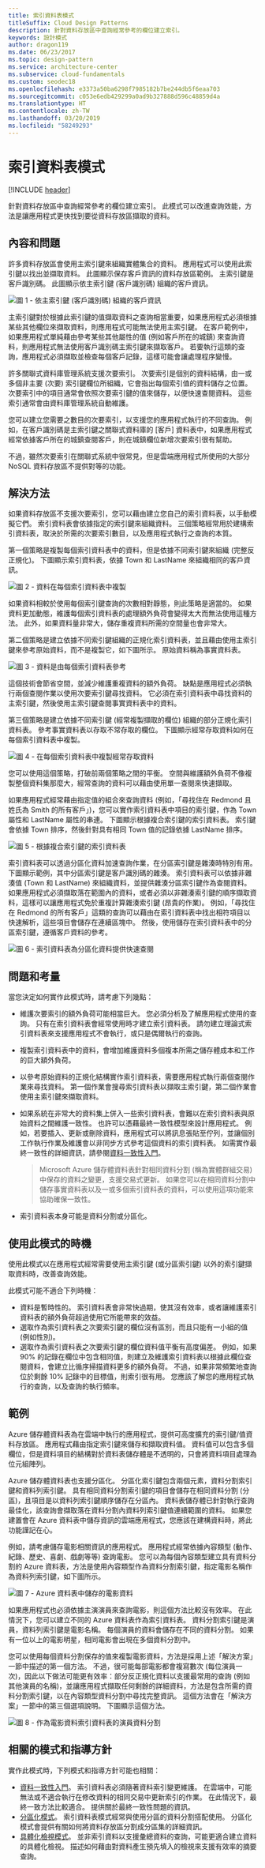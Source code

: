 ```yaml
---
title: 索引資料表模式
titleSuffix: Cloud Design Patterns
description: 針對資料存放區中查詢經常參考的欄位建立索引。
keywords: 設計模式
author: dragon119
ms.date: 06/23/2017
ms.topic: design-pattern
ms.service: architecture-center
ms.subservice: cloud-fundamentals
ms.custom: seodec18
ms.openlocfilehash: e3373a50ba6298f7985182b7be244db5f6eaa703
ms.sourcegitcommit: c053e6edb429299a0ad9b327888d596c48859d4a
ms.translationtype: HT
ms.contentlocale: zh-TW
ms.lasthandoff: 03/20/2019
ms.locfileid: "58249293"
---
```

# <a name="index-table-pattern"></a>索引資料表模式

[!INCLUDE [header](../_includes/header.md)]

針對資料存放區中查詢經常參考的欄位建立索引。 此模式可以改進查詢效能，方法是讓應用程式更快找到要從資料存放區擷取的資料。

## <a name="context-and-problem"></a>內容和問題

許多資料存放區會使用主索引鍵來組織實體集合的資料。 應用程式可以使用此索引鍵以找出並擷取資料。 此圖顯示保存客戶資訊的資料存放區範例。 主索引鍵是客戶識別碼。 此圖顯示依主索引鍵 (客戶識別碼) 組織的客戶資訊。

![圖 1 - 依主索引鍵 (客戶識別碼) 組織的客戶資訊](./_images/index-table-figure-1.png)

主索引鍵對於根據此索引鍵的值擷取資料之查詢相當重要，如果應用程式必須根據某些其他欄位來擷取資料，則應用程式可能無法使用主索引鍵。 在客戶範例中，如果應用程式單純藉由參考某些其他屬性的值 (例如客戶所在的城鎮) 來查詢資料，則應用程式無法使用客戶識別碼主索引鍵來擷取客戶。 若要執行這類的查詢，應用程式必須擷取並檢查每個客戶記錄，這樣可能會讓處理程序變慢。

許多關聯式資料庫管理系統支援次要索引。 次要索引是個別的資料結構，由一或多個非主要 (次要) 索引鍵欄位所組織，它會指出每個索引值的資料儲存之位置。 次要索引中的項目通常會依照次要索引鍵的值來儲存，以便快速查閱資料。 這些索引通常會由資料庫管理系統自動維護。

您可以建立您需要之數目的次要索引，以支援您的應用程式執行的不同查詢。 例如，在客戶識別碼是主索引鍵之關聯式資料庫的 [客戶] 資料表中，如果應用程式經常依據客戶所在的城鎮查閱客戶，則在城鎮欄位新增次要索引很有幫助。

不過，雖然次要索引在關聯式系統中很常見，但是雲端應用程式所使用的大部分 NoSQL 資料存放區不提供對等的功能。

## <a name="solution"></a>解決方法

如果資料存放區不支援次要索引，您可以藉由建立您自己的索引資料表，以手動模擬它們。 索引資料表會依據指定的索引鍵來組織資料。 三個策略經常用於建構索引資料表，取決於所需的次要索引數目，以及應用程式執行之查詢的本質。

第一個策略是複製每個索引資料表中的資料，但是依據不同索引鍵來組織 (完整反正規化)。 下圖顯示索引資料表，依據 Town 和 LastName 來組織相同的客戶資訊。

![圖 2 - 資料在每個索引資料表中複製](./_images/index-table-figure-2.png)

如果資料相較於使用每個索引鍵查詢的次數相對靜態，則此策略是適當的。 如果資料更加動態，維護每個索引資料表的處理額外負荷會變得太大而無法使用這種方法。 此外，如果資料量非常大，儲存重複資料所需的空間量也會非常大。

第二個策略是建立依據不同索引鍵組織的正規化索引資料表，並且藉由使用主索引鍵來參考原始資料，而不是複製它，如下圖所示。 原始資料稱為事實資料表。

![圖 3 - 資料是由每個索引資料表參考](./_images/index-table-figure-3.png)

這個技術會節省空間，並減少維護重複資料的額外負荷。 缺點是應用程式必須執行兩個查閱作業以使用次要索引鍵尋找資料。 它必須在索引資料表中尋找資料的主索引鍵，然後使用主索引鍵查閱事實資料表中的資料。

第三個策略是建立依據不同索引鍵 (經常複製擷取的欄位) 組織的部分正規化索引資料表。 參考事實資料表以存取不常存取的欄位。 下圖顯示經常存取資料如何在每個索引資料表中複製。

![圖 4 - 在每個索引資料表中複製經常存取資料](./_images/index-table-figure-4.png)

您可以使用這個策略，打破前兩個策略之間的平衡。 空間與維護額外負荷不像複製整個資料集那麼大，經常查詢的資料可以藉由使用單一查閱來快速擷取。

如果應用程式經常藉由指定值的組合來查詢資料 (例如，「尋找住在 Redmond 且姓氏為 Smith 的所有客戶」)，您可以實作索引資料表中項目的索引鍵，作為 Town 屬性和 LastName 屬性的串連。 下圖顯示根據複合索引鍵的索引資料表。 索引鍵會依據 Town 排序，然後針對具有相同 Town 值的記錄依據 LastName 排序。

![圖 5 - 根據複合索引鍵的索引資料表](./_images/index-table-figure-5.png)

索引資料表可以透過分區化資料加速查詢作業，在分區索引鍵是雜湊時特別有用。 下圖顯示範例，其中分區索引鍵是客戶識別碼的雜湊。 索引資料表可以依據非雜湊值 (Town 和 LastName) 來組織資料，並提供雜湊分區索引鍵作為查閱資料。 如果應用程式必須擷取落在範圍內的資料，或者必須以非雜湊索引鍵的順序擷取資料，這樣可以讓應用程式免於重複計算雜湊索引鍵 (昂貴的作業)。 例如，「尋找住在 Redmond 的所有客戶」這類的查詢可以藉由在索引資料表中找出相符項目以快速解析，這些項目會儲存在連續區塊中。 然後，使用儲存在索引資料表中的分區索引鍵，遵循客戶資料的參考。

![圖 6 - 索引資料表為分區化資料提供快速查閱](./_images/index-table-figure-6.png)

## <a name="issues-and-considerations"></a>問題和考量

當您決定如何實作此模式時，請考慮下列幾點：

- 維護次要索引的額外負荷可能相當巨大。 您必須分析及了解應用程式使用的查詢。 只有在索引資料表會經常使用時才建立索引資料表。 請勿建立理論式索引資料表來支援應用程式不會執行，或只是偶爾執行的查詢。
- 複製索引資料表中的資料，會增加維護資料多個複本所需之儲存體成本和工作的巨大額外負荷。
- 以參考原始資料的正規化結構實作索引資料表，需要應用程式執行兩個查閱作業來尋找資料。 第一個作業會搜尋索引資料表以擷取主索引鍵，第二個作業會使用主索引鍵來擷取資料。
- 如果系統在非常大的資料集上併入一些索引資料表，會難以在索引資料表與原始資料之間維護一致性。 也許可以憑藉最終一致性模型來設計應用程式。 例如，若要插入、更新或刪除資料，應用程式可以將訊息張貼至佇列，並讓個別工作執行作業及維護會以非同步方式參考這個資料的索引資料表。 如需實作最終一致性的詳細資訊，請參閱[資料一致性入門](https://msdn.microsoft.com/library/dn589800.aspx)。

   >  Microsoft Azure 儲存體資料表針對相同資料分割 (稱為實體群組交易) 中保存的資料之變更，支援交易式更新。 如果您可以在相同資料分割中儲存事實資料表以及一或多個索引資料表的資料，可以使用這項功能來協助確保一致性。

- 索引資料表本身可能是資料分割或分區化。

## <a name="when-to-use-this-pattern"></a>使用此模式的時機

使用此模式以在應用程式經常需要使用主索引鍵 (或分區索引鍵) 以外的索引鍵擷取資料時，改善查詢效能。

此模式可能不適合下列時機︰

- 資料是暫時性的。 索引資料表會非常快過期，使其沒有效率，或者讓維護索引資料表的額外負荷超過使用它所能帶來的效益。
- 選取作為索引資料表之次要索引鍵的欄位沒有區別，而且只能有一小組的值 (例如性別)。
- 選取作為索引資料表之次要索引鍵的欄位資料值平衡有高度偏差。 例如，如果 90% 的記錄在欄位中包含相同值，則建立及維護索引資料表以根據此欄位查閱資料，會建立比循序掃描資料更多的額外負荷。 不過，如果非常頻繁地查詢位於剩餘 10% 記錄中的目標值，則索引很有用。 您應該了解您的應用程式執行的查詢，以及查詢的執行頻率。

## <a name="example"></a>範例

Azure 儲存體資料表為在雲端中執行的應用程式，提供可高度擴充的索引鍵/值資料存放區。 應用程式藉由指定索引鍵來儲存和擷取資料值。 資料值可以包含多個欄位，但是資料項目的結構對於資料表儲存體是不透明的，只會將資料項目處理為位元組陣列。

Azure 儲存體資料表也支援分區化。 分區化索引鍵包含兩個元素，資料分割索引鍵和資料列索引鍵。 具有相同資料分割索引鍵的項目會儲存在相同資料分割 (分區)，且項目是以資料列索引鍵順序儲存在分區內。 資料表儲存體已針對執行查詢最佳化，該查詢會擷取落在資料分割內資料列索引鍵值連續範圍的資料。 如果您建置會在 Azure 資料表中儲存資訊的雲端應用程式，您應該在建構資料時，將此功能謹記在心。

例如，請考慮儲存電影相關資訊的應用程式。 應用程式經常依據內容類型 (動作、紀錄、歷史、喜劇、戲劇等等) 查詢電影。 您可以為每個內容類型建立具有資料分割的 Azure 資料表，方法是使用內容類型作為資料分割索引鍵，指定電影名稱作為資料列索引鍵，如下圖所示。

![圖 7 - Azure 資料表中儲存的電影資料](./_images/index-table-figure-7.png)

如果應用程式也必須依據主演演員來查詢電影，則這個方法比較沒有效率。 在此情況下，您可以建立不同的 Azure 資料表作為索引資料表。 資料分割索引鍵是演員，資料列索引鍵是電影名稱。 每個演員的資料會儲存在不同的資料分割。 如果有一位以上的電影明星，相同電影會出現在多個資料分割中。

您可以使用每個資料分割保存的值來複製電影資料，方法是採用上述「解決方案」一節中描述的第一個方法。 不過，很可能每部電影都會複寫數次 (每位演員一次)，因此以下做法可能更有效率：部分反正規化資料以支援最常用的查詢 (例如其他演員的名稱)，並讓應用程式擷取任何剩餘的詳細資料，方法是包含所需的資料分割索引鍵，以在內容類型資料分割中尋找完整資訊。 這個方法會在「解決方案」一節中的第三個選項說明。 下圖顯示這個方法。

![圖 8 - 作為電影資料索引資料表的演員資料分割](./_images/index-table-figure-8.png)

## <a name="related-patterns-and-guidance"></a>相關的模式和指導方針

實作此模式時，下列模式和指導方針可能也相關：

- [資料一致性入門](https://msdn.microsoft.com/library/dn589800.aspx)。 索引資料表必須隨著資料索引變更維護。 在雲端中，可能無法或不適合執行在修改資料的相同交易中更新索引的作業。 在此情況下，最終一致方法比較適合。 提供關於最終一致性問題的資訊。
- [分區化模式](./sharding.md)。 索引資料表模式經常與使用分區的資料分割搭配使用。 分區化模式會提供有關如何將資料存放區分割成分區集的詳細資訊。
- [具體化檢視模式](./materialized-view.md)。 並非索引資料以支援彙總資料的查詢，可能更適合建立資料的具體化檢視。 描述如何藉由對資料產生預先填入的檢視來支援有效率的摘要查詢。
